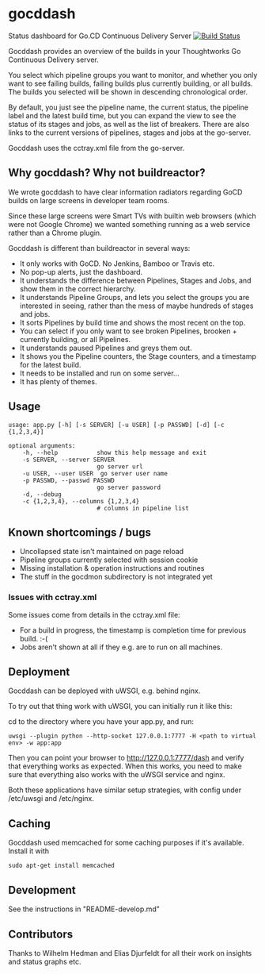 # gocddash
Status dashboard for Go.CD Continuous Delivery Server
[![Build Status](https://travis-ci.org/magnus-lycka/gocddash.svg?branch=master)](https://travis-ci.org/magnus-lycka/gocddash)

Gocddash provides an overview of the builds in your
Thoughtworks Go Continuous Delivery server.

You select which pipeline groups you want to monitor,
and whether you only want to see failing builds,
failing builds plus currently building, or all builds.
The builds you selected will be shown in descending
chronological order.

By default, you just see the pipeline name, the current
status, the pipeline label and the latest build time,
but you can expand the view to see the status of its
stages and jobs, as well as the list of breakers.
There are also links to the current versions of pipelines,
stages and jobs at the go-server.

Gocddash uses the cctray.xml file from the go-server.

## Why gocddash? Why not buildreactor?

We wrote gocddash to have clear information radiators regarding
GoCD builds on large screens in developer team rooms.

Since these large screens were Smart TVs with builtin web
browsers (which were not Google Chrome) we wanted something
running as a web service rather than a Chrome plugin.

Gocddash is different than buildreactor in several ways:

 - It only works with GoCD. No Jenkins, Bamboo or Travis etc.
 - No pop-up alerts, just the dashboard.
 - It understands the difference between Pipelines, Stages and Jobs, and show them in the correct hierarchy.
 - It understands Pipeline Groups, and lets you select the groups you are interested in seeing, rather than the mess of maybe hundreds of stages and jobs.
 - It sorts Pipelines by build time and shows the most recent on the top.
 - You can select if you only want to see broken Pipelines, brooken + currently building, or all Pipelines.
 - It understands paused Pipelines and greys them out.
 - It shows you the Pipeline counters, the Stage counters, and a timestamp for the latest build.
 - It needs to be installed and run on some server...
 - It has plenty of themes.

## Usage

    usage: app.py [-h] [-s SERVER] [-u USER] [-p PASSWD] [-d] [-c {1,2,3,4}]

    optional arguments:
        -h, --help           show this help message and exit
        -s SERVER, --server SERVER
                             go server url
        -u USER, --user USER  go server user name
        -p PASSWD, --passwd PASSWD
                             go server password
        -d, --debug
        -c {1,2,3,4}, --columns {1,2,3,4}
                             # columns in pipeline list

## Known shortcomings / bugs

- Uncollapsed state isn't maintained on page reload
- Pipeline groups currently selected with session cookie
- Missing installation & operation instructions and routines
- The stuff in the gocdmon subdirectory is not integrated yet

### Issues with cctray.xml

Some issues come from details in the cctray.xml file:

- For a build in progress, the timestamp is completion time for previous build. :-(
- Jobs aren't shown at all if they e.g. are to run on all machines.

## Deployment

Gocddash can be deployed with uWSGI, e.g. behind nginx.

To try out that thing work with uWSGI, you can initially run it like this:

cd to the directory where you have your app.py, and run:

    uwsgi --plugin python --http-socket 127.0.0.1:7777 -H <path to virtual env> -w app:app

Then you can point your browser to http://127.0.0.1:7777/dash and verify that
everything works as expected. When this works, you need to make sure that
everything also works with the uWSGI service and nginx.

Both these applications have similar setup strategies, with config under
/etc/uwsgi and /etc/nginx.

## Caching

Gocddash used memcached for some caching purposes if it's available.
Install it with

    sudo apt-get install memcached

## Development

See the instructions in "README-develop.md"


## Contributors

Thanks to Wilhelm Hedman and Elias Djurfeldt for all their work on
insights and status graphs etc.
